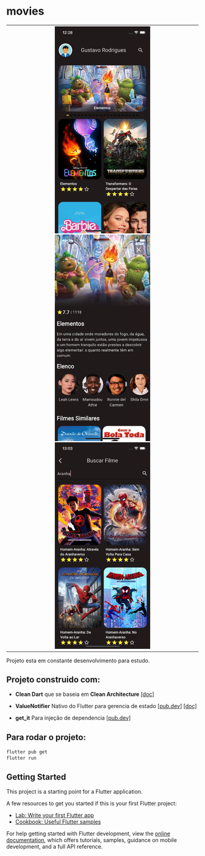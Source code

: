 # movies
<div>
    <table>
        <th>
            <img src="image/home.png" width="250">
            <img src="image/movie.png" width="250">
            <img src="image/search.png" width="250">
        </th>
    </table>
</div>

Projeto esta em constante desenvolvimento para estudo.

## Projeto construido com:

- **Clean Dart** que se baseia em **Clean Architecture** [[doc]](https://github.com/Flutterando/Clean-Dart/blob/cce751ea0a22a796c3559ba458f50d9a0552c4ef/README_en.md)

- **ValueNotifier** Nativo do Flutter para gerencia de estado [[pub.dev]](https://pub.dev/packages/flutter_triple) [[doc]](https://api.flutter.dev/flutter/foundation/ValueNotifier-class.html?gclid=Cj0KCQjw84anBhCtARIsAISI-xeyvty-D85uPQn8HhyGOe618g6UfSjuazQu5qc8iD0LGhaappAuS8EaAr8sEALw_wcB&gclsrc=aw.ds)
- **get_it** Para injeção de dependencia [[pub.dev]](https://pub.dev/packages/get_it)


## Para rodar o projeto:
```
flutter pub get
flutter run
```










## Getting Started

This project is a starting point for a Flutter application.

A few resources to get you started if this is your first Flutter project:

- [Lab: Write your first Flutter app](https://docs.flutter.dev/get-started/codelab)
- [Cookbook: Useful Flutter samples](https://docs.flutter.dev/cookbook)

For help getting started with Flutter development, view the
[online documentation](https://docs.flutter.dev/), which offers tutorials,
samples, guidance on mobile development, and a full API reference.
